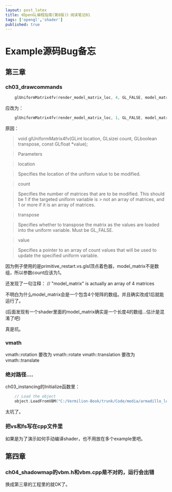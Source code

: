 ```yaml
---
layout: post_latex
title: 《OpenGL编程指南(第8版)》阅读笔记01
tags: ['opengl','shader']
published: true
---
```


<!--more-->

# Example源码Bug备忘

## 第三章

### ch03_drawcommands

```c
	glUniformMatrix4fv(render_model_matrix_loc, 4, GL_FALSE, model_matrix);
```

应改为：

```c
	glUniformMatrix4fv(render_model_matrix_loc, 1, GL_FALSE, model_matrix);
```

原因：

> void glUniformMatrix4fv(GLint location, GLsizei count, GLboolean transpose, const GLfloat *value);
 
> Parameters

> location

> Specifies the location of the uniform value to be modified.

> count

> Specifies the number of matrices that are to be modified. This should be 1 if the targeted uniform variable is > not an array of matrices, and 1 or more if it is an array of matrices.

> transpose

> Specifies whether to transpose the matrix as the values are loaded into the uniform variable. Must be GL_FALSE.

> value

> Specifies a pointer to an array of count values that will be used to update the specified uniform variable.

因为例子使用的是primitive_restart.vs.glsl顶点着色器，model_matrix不是数组，所以参数count应该为1。

还发现了一句注释： // "model_matrix" is actually an array of 4 matrices

不明白为什么model_matrix会是一个包含4个矩阵的数组。并且确实改成1后就能运行了。

(后面发现有一个shader里面的model_matrix确实是一个长度4的数组...估计是混淆了吧)

真是坑。


### vmath

vmath::rotation 要改为 vmath::rotate
vmath::translation 要改为 vmath::translate


### 绝对路径....

ch03_instancing的Initialize函数里：

```c
    // Load the object
    object.LoadFromVBM("C:/Vermilion-Book/trunk/Code/media/armadillo_low.vbm", 0, 1, 2);
```

太坑了。


### 把vs和fs写在cpp文件里

如果是为了演示如何手动编译shader，也不用放在多个example里吧。


## 第四章

### ch04_shadowmap的vbm.h和vbm.cpp是不对的，运行会出错

换成第三章的工程里的就OK了。
